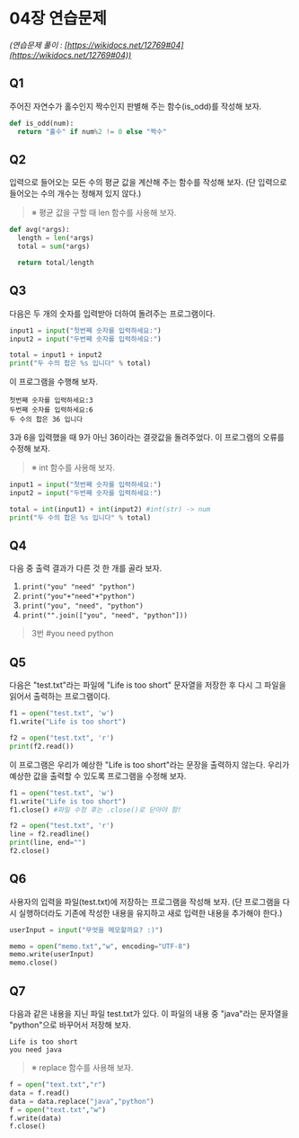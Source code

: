 # 04장 연습문제

_(연습문제 풀이 : [https://wikidocs.net/12769#04](https://wikidocs.net/12769#04))_

## Q1

주어진 자연수가 홀수인지 짝수인지 판별해 주는 함수(is_odd)를 작성해 보자.

```python
def is_odd(num):
  return "홀수" if num%2 != 0 else "짝수"

```

## Q2

입력으로 들어오는 모든 수의 평균 값을 계산해 주는 함수를 작성해 보자. (단 입력으로 들어오는 수의 개수는 정해져 있지 않다.)

> ※ 평균 값을 구할 때 len 함수를 사용해 보자.

```python
def avg(*args):
  length = len(*args)
  total = sum(*args)

  return total/length
```

## Q3

다음은 두 개의 숫자를 입력받아 더하여 돌려주는 프로그램이다.

```python
input1 = input("첫번째 숫자를 입력하세요:")
input2 = input("두번째 숫자를 입력하세요:")

total = input1 + input2
print("두 수의 합은 %s 입니다" % total)
```

이 프로그램을 수행해 보자.

```
첫번째 숫자를 입력하세요:3
두번째 숫자를 입력하세요:6
두 수의 합은 36 입니다
```

3과 6을 입력했을 때 9가 아닌 36이라는 결괏값을 돌려주었다. 이 프로그램의 오류를 수정해 보자.

> ※ int 함수를 사용해 보자.

```python
input1 = input("첫번째 숫자를 입력하세요:")
input2 = input("두번째 숫자를 입력하세요:")

total = int(input1) + int(input2) #int(str) -> num
print("두 수의 합은 %s 입니다" % total)
```

## Q4

다음 중 출력 결과가 다른 것 한 개를 골라 보자.

1. `print("you" "need" "python")`
2. `print("you"+"need"+"python")`
3. `print("you", "need", "python")`
4. `print("".join(["you", "need", "python"]))`

> 3번 #you need python

## Q5

다음은 "test.txt"라는 파일에 "Life is too short" 문자열을 저장한 후 다시 그 파일을 읽어서 출력하는 프로그램이다.

```python
f1 = open("test.txt", 'w')
f1.write("Life is too short")

f2 = open("test.txt", 'r')
print(f2.read())
```

이 프로그램은 우리가 예상한 "Life is too short"라는 문장을 출력하지 않는다. 우리가 예상한 값을 출력할 수 있도록 프로그램을 수정해 보자.

```python
f1 = open("test.txt", 'w')
f1.write("Life is too short")
f1.close() #파일 수정 후는 .close()로 닫아야 함!

f2 = open("test.txt", 'r')
line = f2.readline()
print(line, end="")
f2.close()
```

## Q6

사용자의 입력을 파일(test.txt)에 저장하는 프로그램을 작성해 보자. (단 프로그램을 다시 실행하더라도 기존에 작성한 내용을 유지하고 새로 입력한 내용을 추가해야 한다.)

```python
userInput = input("무엇을 메모할까요? :)")

memo = open("memo.txt","w", encoding="UTF-8")
memo.write(userInput)
memo.close()
```

## Q7

다음과 같은 내용을 지닌 파일 test.txt가 있다. 이 파일의 내용 중 "java"라는 문자열을 "python"으로 바꾸어서 저장해 보자.

```
Life is too short
you need java
```

> ※ replace 함수를 사용해 보자.

```python
f = open("text.txt","r")
data = f.read()
data = data.replace("java","python")
f = open("text.txt","w")
f.write(data)
f.close()
```
